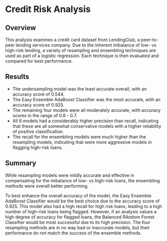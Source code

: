 # Credit Risk Analysis

## Overview
This analysis examines a credit card dataset from LendingClub, a peer-to-peer lending services company. Due to the inherent imbalance of low- vs high-risk lending, a variety of resampling and ensembling techniques are used as part of a logistic regression. Each technique is then evaluated and compared for best performance.

## Results
- The undersampling model was the least accurate overall, with an accuracy score of 0.544.
- The Easy Ensemble AdaBoost Classifier was the most accurate, with an accuracy score of 0.925.
- The remaining four models were all moderately accurate, with accuracy scores in the range of 0.6 - 0.7.
- All 6 models had a considerably higher precision than recall, indicating that these are all somewhat conservative models with a higher reliability of positive classification. 
- The recall for the ensembling models were much higher than the resampling models, indicating that were more aggressive models in flagging high-risk loans.


## Summary
While resampling models were mildly accurate and effective in compensating for the imbalance of low- vs high-risk loans, the ensembling methods were overall better performing. 

To best enhance the overall accuracy of the model, the Easy Ensemble AdaBoost Classifier would be the best choice due to the accuracy score of 0.925. This model also had a high recall for high risk loans, leading to a high number of high-risk loans being flagged. However, if an analysis values a high degree of accuracy for flagged loans, the Balanced RAndom Forest Classifier would be most successful due to its high precision. The four resampling methods are in no way bad or inaccurate models, but their performance do not match the success of the ensemble methods.